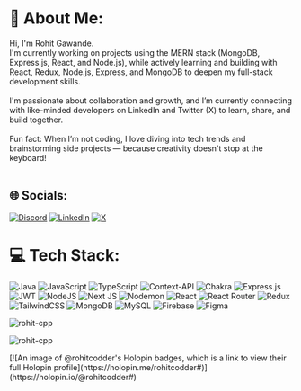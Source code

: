 # 💫 About Me:
Hi, I'm Rohit Gawande.<br>I'm currently working on projects using the MERN stack (MongoDB, Express.js, React, and Node.js), while actively learning and building with React, Redux, Node.js, Express, and MongoDB to deepen my full-stack development skills.<br><br>I'm passionate about collaboration and growth, and I’m currently connecting with like-minded developers on LinkedIn and Twitter (X) to learn, share, and build together.<br><br>Fun fact: When I’m not coding, I love diving into tech trends and brainstorming side projects — because creativity doesn't stop at the keyboard!<br><br>


## 🌐 Socials:
[![Discord](https://img.shields.io/badge/Discord-%237289DA.svg?logo=discord&logoColor=white)](https://discord.gg/rohit.ai)
[![LinkedIn](https://img.shields.io/badge/LinkedIn-%230077B5.svg?logo=linkedin&logoColor=white)](https://www.linkedin.com/in/rohit-gawande/)
[![X](https://img.shields.io/badge/X-black.svg?logo=X&logoColor=white)](https://x.com/@rrgawanderohit) 

# 💻 Tech Stack:
![Java](https://img.shields.io/badge/java-%23ED8B00.svg?style=for-the-badge&logo=openjdk&logoColor=white) ![JavaScript](https://img.shields.io/badge/javascript-%23323330.svg?style=for-the-badge&logo=javascript&logoColor=%23F7DF1E) ![TypeScript](https://img.shields.io/badge/typescript-%23007ACC.svg?style=for-the-badge&logo=typescript&logoColor=white) ![Context-API](https://img.shields.io/badge/Context--Api-000000?style=for-the-badge&logo=react) ![Chakra](https://img.shields.io/badge/chakra-%234ED1C5.svg?style=for-the-badge&logo=chakraui&logoColor=white) ![Express.js](https://img.shields.io/badge/express.js-%23404d59.svg?style=for-the-badge&logo=express&logoColor=%2361DAFB) ![JWT](https://img.shields.io/badge/JWT-black?style=for-the-badge&logo=JSON%20web%20tokens) ![NodeJS](https://img.shields.io/badge/node.js-6DA55F?style=for-the-badge&logo=node.js&logoColor=white) ![Next JS](https://img.shields.io/badge/Next-black?style=for-the-badge&logo=next.js&logoColor=white) ![Nodemon](https://img.shields.io/badge/NODEMON-%23323330.svg?style=for-the-badge&logo=nodemon&logoColor=%BBDEAD) ![React](https://img.shields.io/badge/react-%2320232a.svg?style=for-the-badge&logo=react&logoColor=%2361DAFB) ![React Router](https://img.shields.io/badge/React_Router-CA4245?style=for-the-badge&logo=react-router&logoColor=white) ![Redux](https://img.shields.io/badge/redux-%23593d88.svg?style=for-the-badge&logo=redux&logoColor=white) ![TailwindCSS](https://img.shields.io/badge/tailwindcss-%2338B2AC.svg?style=for-the-badge&logo=tailwind-css&logoColor=white) ![MongoDB](https://img.shields.io/badge/MongoDB-%234ea94b.svg?style=for-the-badge&logo=mongodb&logoColor=white) ![MySQL](https://img.shields.io/badge/mysql-4479A1.svg?style=for-the-badge&logo=mysql&logoColor=white) ![Firebase](https://img.shields.io/badge/firebase-a08021?style=for-the-badge&logo=firebase&logoColor=ffcd34) ![Figma](https://img.shields.io/badge/figma-%23F24E1E.svg?style=for-the-badge&logo=figma&logoColor=white)



<p><img align="center" src="https://github-readme-stats.vercel.app/api/top-langs?username=rohit-cpp&show_icons=true&locale=en&layout=compact" alt="rohit-cpp" /></p>

<p><img align="center" src="https://github-readme-streak-stats.herokuapp.com/?user=rohit-cpp&" alt="rohit-cpp" /></p>
[![An image of @rohitcodder's Holopin badges, which is a link to view their full Holopin profile](https://holopin.me/rohitcodder#)](https://holopin.io/@rohitcodder#)

<!-- Proudly created with GPRM ( https://gprm.itsvg.in ) -->
